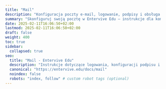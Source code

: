 ```yaml
---
title: "Mail"
description: "Konfiguracja poczty e-mail, logowanie, podpisy i obsługa SOGo."
summary: "Skonfiguruj swoją pocztę w Entervive Edu – instrukcje dla komputerów i urządzeń mobilnych."
date: 2025-02-11T16:06:50+02:00
lastmod: 2025-02-11T16:06:50+02:00
draft: false
weight: 400
toc: true
sidebar:
  collapsed: true
seo:
  title: "Mail - Entervive Edu"
  description: "Instrukcje dotyczące logowania, konfiguracji podpisu i obsługi SOGo w Entervive Edu."
  canonical: "https://entervive.edu/docs/mail"
  noindex: false
  robots: "index, follow" # custom robot tags (optional)
---
```

